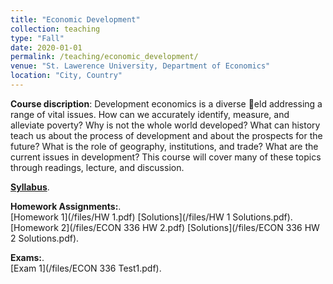 ```yaml
---
title: "Economic Development"
collection: teaching
type: "Fall"
date: 2020-01-01
permalink: /teaching/economic_development/
venue: "St. Lawerence University, Department of Economics"
location: "City, Country"
---
```



**Course discription**: Development economics is a diverse eld addressing a range of vital issues. How can we accurately identify,
measure, and alleviate poverty? Why is not the whole world developed? What can history teach us about the
process of development and about the prospects for the future? What is the role of geography, institutions,
and trade? What are the current issues in development? This course will cover many of these topics through
readings, lecture, and discussion.


[**Syllabus**](https://github.com/amirtayebi/amirtayebi.github.io/blob/master/files/ECON336_Syllabus.pdf).   


**Homework Assignments:**.   
[Homework 1](/files/HW 1.pdf) [Solutions](/files/HW 1 Solutions.pdf).   
[Homework 2](/files/ECON 336 HW 2.pdf) [Solutions](/files/ECON 336 HW 2 Solutions.pdf).   

**Exams:**.   
[Exam 1](/files/ECON 336 Test1.pdf).  
